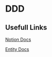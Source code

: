 # DDD

## Usefull Links

[Notion Docs](https://www.notion.so/DDD-Domain-Driven-Design-dec12b5e92e94d56b9df560eaf1a9d9c?pvs=4)

[Entity Docs](https://github.com/bjmvercelli/ddd_poc/blob/main/src/entity/entity.md)
